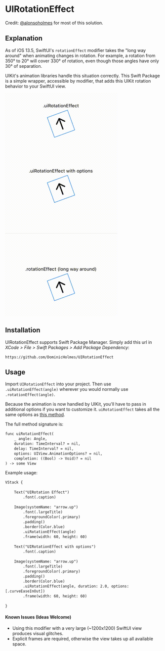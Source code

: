 # UIRotationEffect

Credit: [@alonsoholmes](https://github.com/holmesal) for most of this solution.

## Explanation

As of iOS 13.5, SwiftUI's `rotationEffect` modifier takes the "long way around" when animating changes in rotation. For example, a rotation from 350° to 20° will cover 330° of rotation, even though those angles have only 30° of separation.

UIKit's animation libraries handle this situation correctly. This Swift Package is a simple wrapper, accessible by modifier, that adds this UIKit rotation behavior to your SwiftUI view.

![](example.gif)

## Installation
UIRotationEffect supports Swift Package Manager. Simply add this url in *XCode > File > Swift Packages > Add Package Dependency*:

```
https://github.com/DominicHolmes/UIRotationEffect
```

## Usage
Import `UIRotationEffect` into your project. Then use `.uiRotationEffect(angle)` wherever you would normally use `.rotationEffect(angle)`.

Because the animation is now handled by UIKit, you'll have to pass in additional options if you want to customize it. `uiRotationEffect` takes all the same options as [this method](https://developer.apple.com/documentation/uikit/uiview/1622451-animate). 

The full method signature is:
```
func uiRotationEffect(
    _ angle: Angle, 
    duration: TimeInterval? = nil, 
    delay: TimeInterval? = nil, 
    options: UIView.AnimationOptions? = nil, 
    completion: ((Bool) -> Void)? = nil
) -> some View
```

Example usage:
```
VStack {

    Text("UIRotation Effect")
        .font(.caption)

    Image(systemName: "arrow.up")
        .font(.largeTitle)
        .foregroundColor(.primary)
        .padding()
        .border(Color.blue)
        .uiRotationEffect(angle)
        .frame(width: 60, height: 60)

    Text("UIRotationEffect with options")
        .font(.caption)

    Image(systemName: "arrow.up")
        .font(.largeTitle)
        .foregroundColor(.primary)
        .padding()
        .border(Color.blue)
        .uiRotationEffect(angle, duration: 2.0, options: [.curveEaseInOut])
        .frame(width: 60, height: 60)

}
```

#### Known Issues (Ideas Welcome)
* Using this modifier with a very large (~1200x1200) SwiftUI view produces visual glitches.
* Explicit frames are required, otherwise the view takes up all available space.
